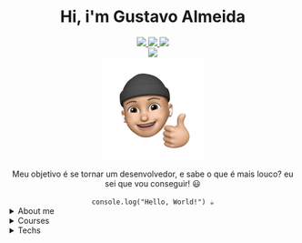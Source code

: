 <div align="center">
  <h1>Hi, i'm Gustavo Almeida</h1>
  <a href="https://www.linkedin.com/in/gustavoalmeidda/">
    <img src="https://img.shields.io/badge/LinkedIn-0077B5?style=for-the-badge&logo=linkedin&logoColor=white" />
  </a>
  <a href="https://www.instagram.com/gustavo.allmeidda/">
    <img src="https://img.shields.io/badge/Instagram-E4405F?style=for-the-badge&logo=instagram&logoColor=white" />
  </a>
  <a href="https://twitter.com/iamgustavouu">
    <img src="https://img.shields.io/badge/Twitter-1DA1F2?style=for-the-badge&logo=twitter&logoColor=white" />
  </a><br>
   <a href="mailto:gustavo.almei2@hotmail.com">
    <img src="https://img.shields.io/badge/Microsoft_Outlook-0078D4?style=for-the-badge&logo=microsoft-outlook&logoColor=white" />
  </a><br>
  <img height="180em" align="center" src="./img/emoji.png"/><br>
</div>

<div align="center">
  <p>Meu objetivo é se tornar um desenvolvedor, e sabe o que é mais louco? eu sei que vou conseguir! 😃</p>
</div>

<div align="center">
  <code>console.log("Hello, World!") ☕</code><br>
</div>

<div align="left">
  <details>
    <summary>About me</summary>
    <ul>
      <li>Tenho 23 Anos</li>
      <li>Trabalho como Assistente de TI</li>
      <li>Tenho como objetivo de entrar na área de desenvolvimento</li>
    </ul>
  </details>
  <details>
    <summary>Courses</summary>
    <table>
      <thead>
        <tr>
          <th>Curso / Faculdade</th>
        </tr>
      </thead>
      <tbody>
        <tr>
          <td>Unopar - Engenharia de Software</td>
        </tr>
        <tr>
          <td>EBAC - Engenheiro Front End</td>
        </tr>
        <tr>
          <td>Alura - Front End</td>
        </tr>
        <tr>
          <td>DevMedia - Algoritmo, HTML, CSS</td>
        </tr>
        <tr>
          <td>Fundaçao Bradesco - Lógica de Programação</td>
        </tr>
        <tr>
          <td>RocketSeat - Trilhar conectar</td>
        </tr>
        <tr>
          <td>freeCodeCamp - Responsive Web Design</td>
        </tr>
      </tbody>
    </table>
  </details>
  <details>
    <summary>Techs</summary>
    <img src="https://img.shields.io/badge/JavaScript-F7DF1E?style=for-the-badge&logo=javascript&logoColor=black">
    <img src="https://img.shields.io/badge/HTML5-E34F26?style=for-the-badge&logo=html5&logoColor=white">
    <img src="https://img.shields.io/badge/CSS3-1572B6?style=for-the-badge&logo=css3&logoColor=white">
    <img src="https://img.shields.io/badge/Bootstrap-563D7C?style=for-the-badge&logo=bootstrap&logoColor=white">
    <img src="https://img.shields.io/badge/jQuery-0769AD?style=for-the-badge&logo=jquery&logoColor=white">
    <img src="https://img.shields.io/badge/Git-E34F26?style=for-the-badge&logo=git&logoColor=white">
  </details>
</div>
